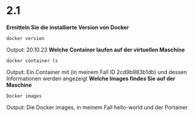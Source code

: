 # 2.1
**Ermitteln Sie die installierte Version von Docker**

    docker version
Output: 20.10.23
**Welche Container laufen auf der virtuellen Maschine**

    docker container ls
Output: Ein Container mit (in meinem Fall ID 2cd9b983b1db) und dessen Informationen werden angezeigt
**Welche Images findes Sie auf der Maschine**

    Docker images
Output: Die Docker images, in meinem Fall hello-world und der Portainer
